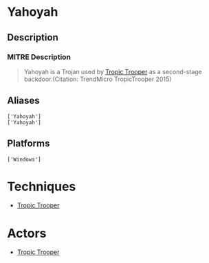 
# Yahoyah

## Description

### MITRE Description

> Yahoyah is a Trojan used by [Tropic Trooper](https://attack.mitre.org/groups/G0081) as a second-stage backdoor.(Citation: TrendMicro TropicTrooper 2015)

## Aliases

```
['Yahoyah']
['Yahoyah']
```

## Platforms

```
['Windows']
```

# Techniques


* [Tropic Trooper](../techniques/Tropic-Trooper.md)


# Actors


* [Tropic Trooper](../actors/Tropic-Trooper.md)

